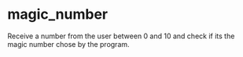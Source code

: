 # magic_number
Receive a number from the user between 0 and 10 and check if its the magic number chose by the program.
